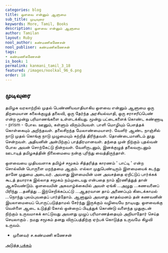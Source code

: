 ```yaml
---
categories: blog
title: ஒளவை என்னும் ஆளுமை
sub_title: முடிவுரை
keywords: More, Tamil, Books
description: ஒளவை என்னும் ஆளுமை
author: Tamilan
layout: Ruby
nool_author: கண்மணிகணேசன்
nool_publiser: கண்மணிகணேசன்
tags: 
- கண்மணிகணேசன்
is_book: 1
permalink: kanmani_tamil_3_18
featured: /images/noolkal_96_6.png
order: 18
---
```



## முடிவுரை

தமிழக வரலாற்றில் முதல் பெண்ணியவாதியாகிய ஒளவை என்னும் ஆளுமை ஒரு திறமையான கலைக்குழுத் தலைவி, ஒரு தேர்ந்த அரசியல்வாதி, ஒரு சராசரிப்பெண் என்ற மூன்று பரிமாணங்களை உள்ளடக்கியது. மூன்று பட்டைகளைக் கொண்ட கண்ணாடி - prism - போல. ஊனும், கள்ளும் விரும்பியவள். பாளி மொழியும் பௌத்தக் கொள்கையும் அறிந்தவள். தலைசிறந்த மேலாண்மையாளர். வேளிர் ஆண்ட நாஞ்சில் நாடு முதல் கொங்கு நாடு முழுமையும் சுற்றித் திரிந்தவள். தொண்டைமானிடம் தூது சென்றவள். அதியனின் அன்பிற்குப் பாத்திரமானவள். தந்தை முன் நிற்கும் புதல்வன் போல அவன் சொற்கேட்டு நின்றவள். வேளிருடனும், இனக்குழுத் தலைவருடனும் ஊடாடித் தமிழகத்தின் நிலைமையை நன்கு புரிந்து வைத்திருந்தாள்.

ஒளவையை முதியவளாக தமிழ்ச் சமூகம் சித்தரித்த காரணம் ' பாட்டி ' என்ற சொல்லின் பொருளை மறந்தமை ஆகும். எல்லா முதுபெண்டிரும் இளமையைக் கடந்து தானே முதுமை அடைவர். அவளது இளமையின் மன அவசத்தை ஏறிட்டுப் பார்க்கக் கூடத் தயாராக இல்லாத சமூகம் நம்முடையது என்பதை நாம் ஜீரணித்துத் தான் ஆகவேண்டும். ஒளவையின் அகவாழ்க்கையில் அவள் ஏங்கி ...அழுது ...கணவனைப் பிரிந்து ...தனித்து ...இற்செறிக்கப்பட்டு ...ஆதரவான தாய் அணைப்பும் கிடைக்காமல் ...நொந்து புலம்புவதைப் பார்த்தோம். ஆனாலும் அவளது காதல்மனம் தன் கணவனின் இயலாமையைப் பொருட்படுத்தாமல் சேர்ந்து இருக்கும் வழியையே நாடியது. ஒளவைக்கு வெள்ளை ஆடை உடுத்தி கோல் ஒன்றைப் பிடித்துக் கொண்டு வளைந்த முதுகுடன் நிற்கும் உருவமாகக் காட்டுவது அவளது முழுப் பரிமாணத்தையும் அறியாதோர் செய்த செயலாகும் . நமது சமூகம் தனது விருப்பத்திற்கு ஏற்பக் கொடுத்த உருவமே கிழவி உருவம்.

  * முனைவர் ச.கண்மணி கணேசன் 

[அடுத்த பக்கம்](kanmani_tamil_3_19)